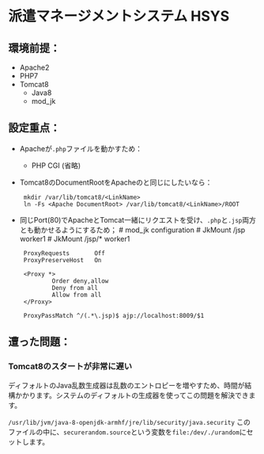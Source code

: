# 派遣マネージメントシステム HSYS

## 環境前提：
 - Apache2
 - PHP7
 - Tomcat8
    - Java8
    - mod_jk

## 設定重点：
 - Apacheが`.php`ファイルを動かすため：
    - PHP CGI (省略)
 - Tomcat8のDocumentRootをApacheのと同じにしたいなら：

        mkdir /var/lib/tomcat8/<LinkName>
        ln -Fs <Apache DocumentRoot> /var/lib/tomcat8/<LinkName>/ROOT

 - 同じPort(80)でApacheとTomcat一緒にリクエストを受け、`.php`と`.jsp`両方とも動かせるようにするため；
        # mod_jk configuration
        # JkMount /jsp worker1
        # JkMount /jsp/* worker1

        ProxyRequests       Off
        ProxyPreserveHost   On

        <Proxy *>
                Order deny,allow
                Deny from all
                Allow from all
        </Proxy>

        ProxyPassMatch ^/(.*\.jsp)$ ajp://localhost:8009/$1

## 遭った問題：
### Tomcat8のスタートが非常に遅い
ディフォルトのJava乱数生成器は乱数のエントロピーを増やすため、時間が結構かかります。システムのディフォルトの生成器を使ってこの問題を解決できます。

`/usr/lib/jvm/java-8-openjdk-armhf/jre/lib/security/java.security`
このファイルの中に、`securerandom.source`という変数を`file:/dev/./urandom`にセットします。